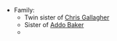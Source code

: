 - Family:
	- Twin sister of [Chris Gallagher](Christopher%20Gallagher.md)
	- Sister of [Addo Baker](Addison%20(Addo)%20Baker.md)
	- 